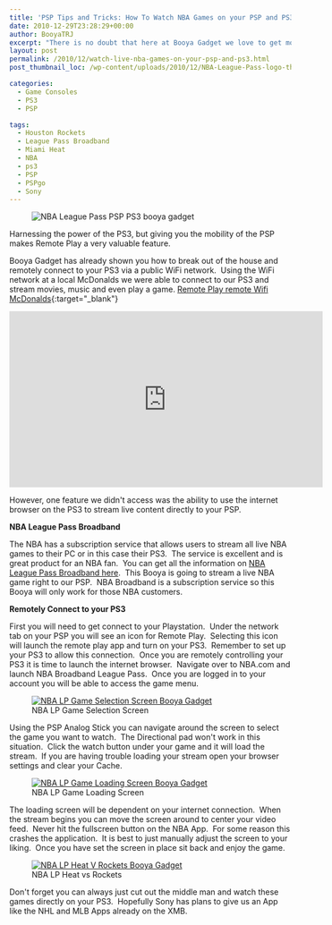 ```yaml
---
title: 'PSP Tips and Tricks: How To Watch NBA Games on your PSP and PS3'
date: 2010-12-29T23:28:29+00:00
author: BooyaTRJ
excerpt: "There is no doubt that here at Booya Gadget we love to get more out of our gadgets.  The PSP is a very versatile gadget.  Remote Play gives the PSP the ability to do some very interesting things that it normally couldn't do on it's own."
layout: post
permalink: /2010/12/watch-live-nba-games-on-your-psp-and-ps3.html
post_thumbnail_loc: /wp-content/uploads/2010/12/NBA-League-Pass-logo-thumb.jpg

categories:
  - Game Consoles
  - PS3
  - PSP

tags:
  - Houston Rockets
  - League Pass Broadband
  - Miami Heat
  - NBA
  - ps3
  - PSP
  - PSPgo
  - Sony
---
```

<figure>
	<img src="{{ site.cdn-url }}/wp-content/uploads/2010/12/NBA-League-Pass-logo.jpg" 
         alt="NBA League Pass PSP PS3 booya gadget" title="NBA League Pass PSP PS3">
</figure>
Harnessing the power of the PS3, but giving you the mobility of the PSP makes Remote Play a very valuable feature.

Booya Gadget has already shown you how to break out of the house and remotely connect to your PS3 via a public WiFi network.  Using the WiFi network at a local McDonalds we were able to connect to our PS3 and stream movies, music and even play a game. [Remote Play remote Wifi McDonalds](https://www.youtube.com/watch?v=wzSsRrzRrl0){:target="_blank"}
<iframe width="560" height="315" src="https://www.youtube.com/embed/wzSsRrzRrl0" frameborder="0" allowfullscreen></iframe>    

However, one feature we didn't access was the ability to use the internet browser on the PS3 to stream live content directly to your PSP.

**NBA League Pass Broadband**

The NBA has a subscription service that allows users to stream all live NBA games to their PC or in this case their PS3.  The service is excellent and is great product for an NBA fan.  You can get all the information on [NBA League Pass Broadband here](http://www.nba.com/leaguepass/).  This Booya is going to stream a live NBA game right to our PSP.  NBA Broadband is a subscription service so this Booya will only work for those NBA customers.

**Remotely Connect to your PS3**

First you will need to get connect to your Playstation.  Under the network tab on your PSP you will see an icon for Remote Play.  Selecting this icon will launch the remote play app and turn on your PS3.  Remember to set up your PS3 to allow this connection.  Once you are remotely controlling your PS3 it is time to launch the internet browser.  Navigate over to NBA.com and launch NBA Broadband League Pass.  Once you are logged in to your account you will be able to access the game menu.

<figure>
	<a href="{{ site.cdn-url }}/wp-content/uploads/2010/12/NBA-LP-Game-Selection-Screen-Booya-Gadget.jpg">
    <img src="{{ site.cdn-url }}/wp-content/uploads/2010/12/NBA-LP-Game-Selection-Screen-Booya-Gadget-640.jpg" 
         alt="NBA LP Game Selection Screen Booya Gadget" title="NBA LP Game Selection Screen"></a>
	<figcaption>NBA LP Game Selection Screen</figcaption>
</figure>
Using the PSP Analog Stick you can navigate around the screen to select the game you want to watch.  The Directional pad won't work in this situation.  Click the watch button under your game and it will load the stream.  If you are having trouble loading your stream open your browser settings and clear your Cache.

<figure>
	<a href="{{ site.cdn-url }}/wp-content/uploads/2010/12/NBA-LP-Game-Loading-Screen-Booya-Gadget.jpg">
    <img src="{{ site.cdn-url }}/wp-content/uploads/2010/12/NBA-LP-Game-Loading-Screen-Booya-Gadget-640.jpg" 
         alt="NBA LP Game Loading Screen Booya Gadget" title="NBA LP Game Loading Screen"></a>
	<figcaption>NBA LP Game Loading Screen</figcaption>
</figure>
The loading screen will be dependent on your internet connection.  When the stream begins you can move the screen around to center your video feed.  Never hit the fullscreen button on the NBA App.  For some reason this crashes the application.  It is best to just manually adjust the screen to your liking.  Once you have set the screen in place sit back and enjoy the game.

<figure>
	<a href="{{ site.cdn-url }}/wp-content/uploads/2010/12/NBA-LP-Heat-V-Rockets-Booya-Gadget.jpg">
    <img src="{{ site.cdn-url }}/wp-content/uploads/2010/12/NBA-LP-Heat-V-Rockets-Booya-Gadget-640.jpg" 
         alt="NBA LP Heat V Rockets Booya Gadget" title="NBA LP Heat V Rockets"></a>
	<figcaption>NBA LP Heat vs Rockets</figcaption>
</figure>
Don't forget you can always just cut out the middle man and watch these games directly on your PS3.  Hopefully Sony has plans to give us an App like the NHL and MLB Apps already on the XMB.